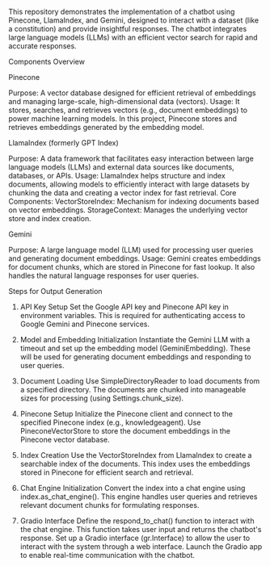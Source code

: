 This repository demonstrates the implementation of a chatbot using Pinecone, LlamaIndex, and Gemini, designed to interact with a dataset (like a constitution) and provide insightful responses. The chatbot integrates large language models (LLMs) with an efficient vector search for rapid and accurate responses.

Components Overview
<br>

Pinecone

Purpose: A vector database designed for efficient retrieval of embeddings and managing large-scale, high-dimensional data (vectors).
Usage: It stores, searches, and retrieves vectors (e.g., document embeddings) to power machine learning models. In this project, Pinecone stores and retrieves embeddings generated by the embedding model.
<br>

LlamaIndex (formerly GPT Index)

Purpose: A data framework that facilitates easy interaction between large language models (LLMs) and external data sources like documents, databases, or APIs.
Usage: LlamaIndex helps structure and index documents, allowing models to efficiently interact with large datasets by chunking the data and creating a vector index for fast retrieval.
Core Components:
VectorStoreIndex: Mechanism for indexing documents based on vector embeddings.
StorageContext: Manages the underlying vector store and index creation.
<br>

Gemini

Purpose: A large language model (LLM) used for processing user queries and generating document embeddings.
Usage: Gemini creates embeddings for document chunks, which are stored in Pinecone for fast lookup. It also handles the natural language responses for user queries.
<br>

Steps for Output Generation

1. API Key Setup
Set the Google API key and Pinecone API key in environment variables. This is required for authenticating access to Google Gemini and Pinecone services.

2. Model and Embedding Initialization
Instantiate the Gemini LLM with a timeout and set up the embedding model (GeminiEmbedding). These will be used for generating document embeddings and responding to user queries.
3. Document Loading
Use SimpleDirectoryReader to load documents from a specified directory. The documents are chunked into manageable sizes for processing (using Settings.chunk_size).
4. Pinecone Setup
Initialize the Pinecone client and connect to the specified Pinecone index (e.g., knowledgeagent).
Use PineconeVectorStore to store the document embeddings in the Pinecone vector database.
5. Index Creation
Use the VectorStoreIndex from LlamaIndex to create a searchable index of the documents. This index uses the embeddings stored in Pinecone for efficient search and retrieval.
6. Chat Engine Initialization
Convert the index into a chat engine using index.as_chat_engine(). This engine handles user queries and retrieves relevant document chunks for formulating responses.
7. Gradio Interface
Define the respond_to_chat() function to interact with the chat engine. This function takes user input and returns the chatbot's response.
Set up a Gradio interface (gr.Interface) to allow the user to interact with the system through a web interface.
Launch the Gradio app to enable real-time communication with the chatbot.
